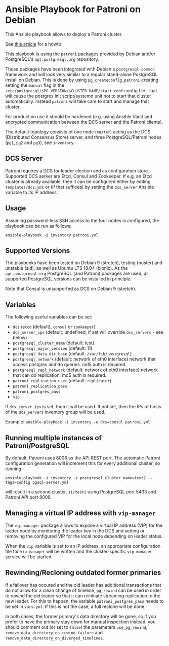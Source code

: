 Ansible Playbook for Patroni on Debian
======================================

This Ansible playbook allows to deploy a Patroni cluster.

See [this article](https://www.credativ.com/blog/integrating-patroni-debian)
for a howto.

This playbook is using the `patroni` packages provided by Debian and/or
PostgreSQL's `apt.postgresql.org` repository.

Those packages have been integrated with Debian's `postgresql-common`
framework and will look very similar to a regular stand-alone PostgreSQL
install on Debian. This is done by using `pg_createconfig_patroni` creating
setting the `manual` flag in the `/etc/postgresql/$PG_VERSION/$CLUSTER_NAME/start.conf`
config file. That will cause the postgres init script/systemd unit not to
start that cluster automatically. Instead `patroni` will take care to start
and manage that cluster.

For production use it should be
hardened (e.g. using Ansible Vault and encrypted communication between the DCS
server and the Patroni clients).

The default topology consists of one node (`master`) acting as the DCS
(Distributed Consensus Store) server, and three PostgreSQL/Patroni nodes
(`pg1`, `pg2` and `pg3`), see `inventory`.

DCS Server
----------

Patroni requires a DCS for leader election and as configuration store.
Supported DCS server are Etcd, Consul and Zookeeper. If e.g. an Etcd cluster is
already available, then it can be configured either by editing
`templates/dcs.yml` or (if that suffices) by setting the `dcs_server` Ansible
variable to its IP address.

Usage
-----

Assuming password-less SSH access to the four nodes is configured, the playbook
can be run as follows:

```
ansible-playbook -i inventory patroni.yml
```

Supported Versions
------------------

The playbooks have been tested on Debian 9 (stretch), testing (buster) and
unstable (sid), as well as Ubuntu LTS 18.04 (bionic). As the
`apt.postgresql.org` PostgreSQL (and Patroni) packages are used, all supported
PostgreSQL versions can be installed in principle.

Note that Consul is unsupported as DCS on Debian 9 (stretch).
 
Variables
---------

The following useful variables can be set: 

 * `dcs` (`etcd` (default), `consul` or `zookeeper`)
 * `dcs_server_ips` (default: undefined, if set will override `dcs_servers` - see below)
 * `postgresql_cluster_name` (default: test)
 * `postgresql_major_version` (default: 11)
 * `postgresql_data_dir_base` (default: `/var/lib/postgresql`)
 * `postgresql_network` (default: network of eth0 interface)
   network that access postgres and do queries. md5 auth is required.
 * `postgresql_repl_network` (default: network of eth0 interface)
   network that can do replication. md5 auth is required.
 * `patroni_replication_user` (default: `replicator`)
 * `patroni_replication_pass`
 * `patroni_postgres_pass`
 * `vip`

If `dcs_server_ips` is set, then it will be used. If not set, then the IPs of
hosts of the `dcs_servers` inventory group will be used.

Example: `ansible-playbook -i inventory -e dcs=consul patroni.yml`

Running multiple instances of Patroni/PostgreSQL
------------------------------------------------

By default, Patroni uses 8008 as the API REST port. The automatic Patroni
configuration generation will increment this for every additional cluster, so
running

```
ansible-playbook -i inventory -e postgresql_cluster_name=test2 --tags=config pgsql-server.yml
```

will result in a second cluster, `11/test2` using PostgreSQL port 5433 and
Patroni API port 8009.

Managing a virtual IP address with `vip-manager`
------------------------------------------------

The `vip-manager` package allows to expose a virtual IP address (VIP) for the
leader node by monitoring the leader key in the DCS and setting or removing the
configured VIP for the local node depending on leader status.

When the `vip` variable is set to an IP address, an appropriate configuration
file for `vip-manager` will be written and the cluster-specific `vip-manager`
service will be started.

Rewinding/Recloning outdated former primaries
---------------------------------------------

If a failover has occured and the old leader has additional transactions that
do not allow for a clean change of timeline, `pg_rewind` can be  used in order
to rewind the old leader so that it can reinitiate streaming replication to the
new leader.  For this to happen, the variable `patroni_postgres_pass` needs to
be set in `vars.yml`.  If this is not the case, a full reclone will be done.

In both cases, the former primary's data directory will be gone, so if you
prefer to have the primary stay down for manual inspection instead, you should
comment out (or set to `false`) the parameters `use_pg_rewind`,
`remove_data_directory_on_rewind_failure` and
`remove_data_directory_on_diverged_timelines`.
